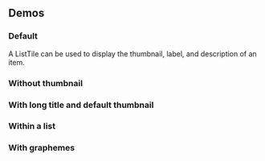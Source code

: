 <script setup>
import ListTileDefault from './../../component-demos/list-tile/examples/ListTileDefault.vue';
import ListTileHideThumbnail from './../../component-demos/list-tile/examples/ListTileHideThumbnail.vue';
import ListTileList from './../../component-demos/list-tile/examples/ListTileList.vue';
import ListTileListGraphemes from './../../component-demos/list-tile/examples/ListTileListGraphemes.vue';
import ListTileLong from './../../component-demos/list-tile/examples/ListTileLong.vue';
</script>

## Demos

### Default

A ListTile can be used to display the thumbnail, label, and description of an item.

<Wrapper>
<template v-slot:demo>
<ListTileDefault />
</template>
<template v-slot:code>

<<< @/../component-demos/list-tile/examples/ListTileDefault.vue

</template>
</Wrapper>

### Without thumbnail

<Wrapper>
<template v-slot:demo>
<ListTileHideThumbnail />
</template>
<template v-slot:code>

<<< @/../component-demos/list-tile/examples/ListTileHideThumbnail.vue

</template>
</Wrapper>

### With long title and default thumbnail

<Wrapper>
<template v-slot:demo>
<ListTileLong />
</template>
<template v-slot:code>

<<< @/../component-demos/list-tile/examples/ListTileLong.vue

</template>
</Wrapper>

### Within a list

<Wrapper>
<template v-slot:demo>
<ListTileList />
</template>
<template v-slot:code>

<<< @/../component-demos/list-tile/examples/ListTileList.vue

</template>
</Wrapper>

### With graphemes

<Wrapper>
<template v-slot:demo>
<ListTileListGraphemes />
</template>
<template v-slot:code>

<<< @/../component-demos/list-tile/examples/ListTileListGraphemes.vue

</template>
</Wrapper>

<style scoped>
.vp-wrapper :deep( ol ) {
	box-sizing: border-box;
	margin: 0 0 16px;
	padding: 0;
	border: solid 1px #a2a9b1;
	border-radius: 0 0 2px 2px;
	list-style-type: none;
}
</style>
